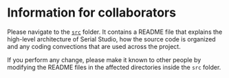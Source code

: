 # Information for collaborators

Please navigate to the [`src`](src) folder. It contains a README file that explains the high-level architecture of Serial Studio, how the source code is organized and any coding convections that are used across the project.

If you perform any change, please make it known to other people by modifying the README files in the affected directories inside the `src` folder.


